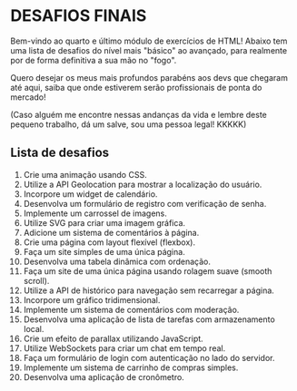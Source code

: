# DESAFIOS FINAIS

Bem-vindo ao quarto e último módulo de exercícios de HTML! Abaixo tem uma lista de desafios do nível mais "básico" ao avançado, para realmente por de forma definitiva a sua mão no "fogo".

Quero desejar os meus mais profundos parabéns aos devs que chegaram até aqui, saiba que onde estiverem serão profissionais de ponta do mercado!

(Caso alguém me encontre nessas andanças da vida e lembre deste pequeno trabalho, dá um salve, sou uma pessoa legal! KKKKK)

## Lista de desafios

1. Crie uma animação usando CSS.
2. Utilize a API Geolocation para mostrar a localização do usuário.
3. Incorpore um widget de calendário.
4. Desenvolva um formulário de registro com verificação de senha.
5. Implemente um carrossel de imagens.
6. Utilize SVG para criar uma imagem gráfica.
7. Adicione um sistema de comentários à página.
8. Crie uma página com layout flexível (flexbox).
9. Faça um site simples de uma única página.
10. Desenvolva uma tabela dinâmica com ordenação.
11. Faça um site de uma única página usando rolagem suave (smooth scroll).
12. Utilize a API de histórico para navegação sem recarregar a página.
13. Incorpore um gráfico tridimensional.
14. Implemente um sistema de comentários com moderação.
15. Desenvolva uma aplicação de lista de tarefas com armazenamento local.
16. Crie um efeito de parallax utilizando JavaScript.
17. Utilize WebSockets para criar um chat em tempo real.
18. Faça um formulário de login com autenticação no lado do servidor.
19. Implemente um sistema de carrinho de compras simples.
20. Desenvolva uma aplicação de cronômetro.